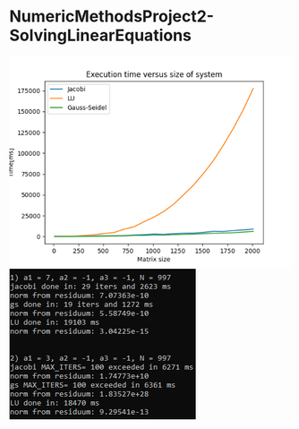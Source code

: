 # NumericMethodsProject2-SolvingLinearEquations
!["plots"](plot_w_lu.png)
!["results"](results.png)
